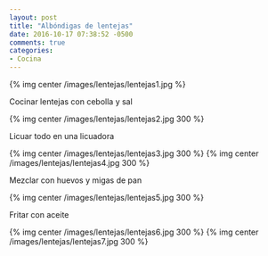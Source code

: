 ```yaml
---
layout: post
title: "Albóndigas de lentejas"
date: 2016-10-17 07:38:52 -0500
comments: true
categories:
- Cocina
---
```


{% img center /images/lentejas/lentejas1.jpg %}

Cocinar lentejas con cebolla y sal

{% img center /images/lentejas/lentejas2.jpg 300 %}

Licuar todo en una licuadora

{% img center /images/lentejas/lentejas3.jpg 300 %}
{% img center /images/lentejas/lentejas4.jpg 300 %}

Mezclar con huevos y migas de pan

{% img center /images/lentejas/lentejas5.jpg 300 %}

Fritar con aceite

{% img center /images/lentejas/lentejas6.jpg 300 %}
{% img center /images/lentejas/lentejas7.jpg 300 %}
